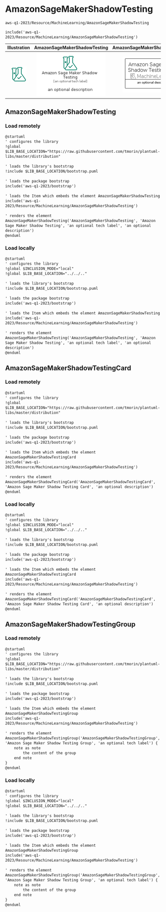 # AmazonSageMakerShadowTesting


```text
aws-q1-2023/Resource/MachineLearning/AmazonSageMakerShadowTesting
```

```text
include('aws-q1-2023/Resource/MachineLearning/AmazonSageMakerShadowTesting')
```



| Illustration | AmazonSageMakerShadowTesting | AmazonSageMakerShadowTestingCard | AmazonSageMakerShadowTestingGroup |
| :---: | :---: | :---: | :---: |
| ![illustration for Illustration](../../../aws-q1-2023/Resource/MachineLearning/AmazonSageMakerShadowTesting.png) | ![illustration for AmazonSageMakerShadowTesting](../../../aws-q1-2023/Resource/MachineLearning/AmazonSageMakerShadowTesting.Local.png) | ![illustration for AmazonSageMakerShadowTestingCard](../../../aws-q1-2023/Resource/MachineLearning/AmazonSageMakerShadowTestingCard.Local.png) | ![illustration for AmazonSageMakerShadowTestingGroup](../../../aws-q1-2023/Resource/MachineLearning/AmazonSageMakerShadowTestingGroup.Local.png) |




## AmazonSageMakerShadowTesting

### Load remotely
```plantuml
@startuml
' configures the library
!global $LIB_BASE_LOCATION="https://raw.githubusercontent.com/tmorin/plantuml-libs/master/distribution"

' loads the library's bootstrap
!include $LIB_BASE_LOCATION/bootstrap.puml

' loads the package bootstrap
include('aws-q1-2023/bootstrap')

' loads the Item which embeds the element AmazonSageMakerShadowTesting
include('aws-q1-2023/Resource/MachineLearning/AmazonSageMakerShadowTesting')

' renders the element
AmazonSageMakerShadowTesting('AmazonSageMakerShadowTesting', 'Amazon Sage Maker Shadow Testing', 'an optional tech label', 'an optional description')
@enduml
```

### Load locally
```plantuml
@startuml
' configures the library
!global $INCLUSION_MODE="local"
!global $LIB_BASE_LOCATION="../../.."

' loads the library's bootstrap
!include $LIB_BASE_LOCATION/bootstrap.puml

' loads the package bootstrap
include('aws-q1-2023/bootstrap')

' loads the Item which embeds the element AmazonSageMakerShadowTesting
include('aws-q1-2023/Resource/MachineLearning/AmazonSageMakerShadowTesting')

' renders the element
AmazonSageMakerShadowTesting('AmazonSageMakerShadowTesting', 'Amazon Sage Maker Shadow Testing', 'an optional tech label', 'an optional description')
@enduml
```

## AmazonSageMakerShadowTestingCard

### Load remotely
```plantuml
@startuml
' configures the library
!global $LIB_BASE_LOCATION="https://raw.githubusercontent.com/tmorin/plantuml-libs/master/distribution"

' loads the library's bootstrap
!include $LIB_BASE_LOCATION/bootstrap.puml

' loads the package bootstrap
include('aws-q1-2023/bootstrap')

' loads the Item which embeds the element AmazonSageMakerShadowTestingCard
include('aws-q1-2023/Resource/MachineLearning/AmazonSageMakerShadowTesting')

' renders the element
AmazonSageMakerShadowTestingCard('AmazonSageMakerShadowTestingCard', 'Amazon Sage Maker Shadow Testing Card', 'an optional description')
@enduml
```

### Load locally
```plantuml
@startuml
' configures the library
!global $INCLUSION_MODE="local"
!global $LIB_BASE_LOCATION="../../.."

' loads the library's bootstrap
!include $LIB_BASE_LOCATION/bootstrap.puml

' loads the package bootstrap
include('aws-q1-2023/bootstrap')

' loads the Item which embeds the element AmazonSageMakerShadowTestingCard
include('aws-q1-2023/Resource/MachineLearning/AmazonSageMakerShadowTesting')

' renders the element
AmazonSageMakerShadowTestingCard('AmazonSageMakerShadowTestingCard', 'Amazon Sage Maker Shadow Testing Card', 'an optional description')
@enduml
```

## AmazonSageMakerShadowTestingGroup

### Load remotely
```plantuml
@startuml
' configures the library
!global $LIB_BASE_LOCATION="https://raw.githubusercontent.com/tmorin/plantuml-libs/master/distribution"

' loads the library's bootstrap
!include $LIB_BASE_LOCATION/bootstrap.puml

' loads the package bootstrap
include('aws-q1-2023/bootstrap')

' loads the Item which embeds the element AmazonSageMakerShadowTestingGroup
include('aws-q1-2023/Resource/MachineLearning/AmazonSageMakerShadowTesting')

' renders the element
AmazonSageMakerShadowTestingGroup('AmazonSageMakerShadowTestingGroup', 'Amazon Sage Maker Shadow Testing Group', 'an optional tech label') {
    note as note
        the content of the group
    end note
}
@enduml
```

### Load locally
```plantuml
@startuml
' configures the library
!global $INCLUSION_MODE="local"
!global $LIB_BASE_LOCATION="../../.."

' loads the library's bootstrap
!include $LIB_BASE_LOCATION/bootstrap.puml

' loads the package bootstrap
include('aws-q1-2023/bootstrap')

' loads the Item which embeds the element AmazonSageMakerShadowTestingGroup
include('aws-q1-2023/Resource/MachineLearning/AmazonSageMakerShadowTesting')

' renders the element
AmazonSageMakerShadowTestingGroup('AmazonSageMakerShadowTestingGroup', 'Amazon Sage Maker Shadow Testing Group', 'an optional tech label') {
    note as note
        the content of the group
    end note
}
@enduml
```

